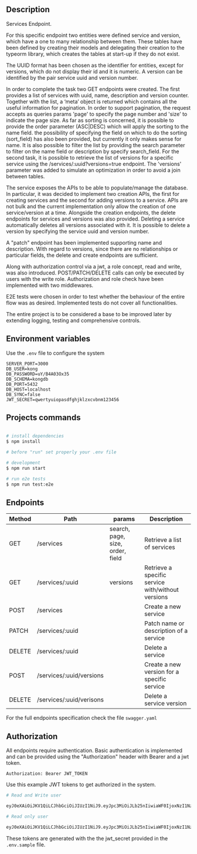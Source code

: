 ## Description

Services Endpoint.

For this specific endpoint two entities were defined service and version, which have a one to many relationship between them. These tables have been defined by creating their models and delegating their creation to the typeorm library, which creates the tables at start-up if they do not exist.

The UUID format has been chosen as the identifier for entities, except for versions, which do not display their id and it is numeric. A version can be identified by the pair service uuid and version number.

In order to complete the task two GET endpoints were created. The first provides a list of services with uuid, name, description and version counter. Together with the list, a ‘meta’ object is returned which contains all the useful information for pagination. In order to support pagination, the request accepts as queries params 'page' to specify the page number and 'size' to indicate the page size. As far as sorting is concerned, it is possible to provide the order parameter (ASC|DESC) which will apply the sorting to the name field. the possibility of specifying the field on which to do the sorting (sort_field) has also been provided, but currently it only makes sense for name. It is also possible to filter the list by providing the search parameter to filter on the name field or description by specify search_field. For the second task, it is possible to retrieve the list of versions for a specific service using the /services/:uuid?versions=true endpoint. The 'versions' parameter was added to simulate an optimization  in order to avoid a join between tables.

The service exposes the APIs to be able to populate/manage the database. In particular, it was decided to implement two creation APIs, the first for creating services and the second for adding versions to a service. APIs are not bulk and the current implementation only allow the creation of one service/version at a time.
Alongside the creation endpoints, the delete endpoints for services and versions was also provided. Deleting a service automatically deletes all versions associated with it. It is possible to delete a version by specifying the service uuid and version number.

A "patch" endpoint has been implemented supporting name and description. With regard to versions, since there are no relationships or particular fields, the delete and create endpoints are sufficient.

Along with authorization control via a jwt, a role concept, read and write, was also introduced. POST/PATCH/DELETE calls can only be executed by users with the write role. Authorization and role check have been implemented with two middlewares.

E2E tests were chosen in order to test whether the behaviour of the entire flow was as desired. Implemented tests do not cover all functionalities.

The entire project is to be considered a base to be improved later by extending logging, testing and comprehensive controls.

## Environment variables

Use the `.env` file to configure the system

```
SERVER_PORT=3000
DB_USER=kong
DB_PASSWORD=uY/B4A03Ox35
DB_SCHEMA=kongdb
DB_PORT=5432
DB_HOST=localhost
DB_SYNC=false
JWT_SECRET=qwertyuiopasdfghjklzxcvbnm123456

```

## Projects commands

```bash

# install dependencies
$ npm install

# before "run" set properly your .env file

# development
$ npm run start

# run e2e tests
$ npm run test:e2e
```

## Endpoints

| **Method** | **Path** | **params** | **Description** |
|--------------|--------------|--------------|--------------|
| GET | /services | search, page, size, order, field | Retrieve a list of services  |
| GET | /services/:uuid  | versions | Retrieve a specific service with/without versions  |
| POST | /services  | | Create a new service  |
| PATCH | /services/:uuid  | | Patch name or description of a service  |
| DELETE | /services/:uuid | | Delete a service  |
| POST | /services/:uuid/versions | | Create a new version for a specific service  |
| DELETE | /services/:uuid/verisons | | Delete a service version  |

For the full endpoints specification check the file `swagger.yaml`

## Authorization

All endpoints require authentication. Basic authentication is implemented and can be provided using the "Authorization" header with Bearer and a jwt token.

`Authorization: Bearer JWT_TOKEN`

Use this example JWT tokens to get authorized in the system.

```bash
# Read and Write user

eyJ0eXAiOiJKV1QiLCJhbGciOiJIUzI1NiJ9.eyJpc3MiOiJLb25nIiwiaWF0IjoxNzI1NzgzNzA3LCJleHAiOjE3NTczMTk3MDcsImF1ZCI6IiIsInN1YiI6ImJhNWUxMzA4LWRkN2MtNGIxMS1hNGFiLWIyMzA1ZjNiNTEwMyIsImdpdmVubmFtZSI6IkpvaG4iLCJzdXJuYW1lIjoiRG9lIiwiZW1haWwiOiJqZG9lQGtvbmcuY29tIiwicm9sZXMiOlsicmVhZCIsIndyaXRlIl0sIm9yZ2FuaXphdGlvbl91dWlkIjoiN2M2NzFmM2ItM2IxZC00OWI0LWI4N2ItNjZiZDhlMmRlYjRlIn0.wPV70J-kkA4-a189xoNuIjU5HxtiMs5DEpBZMCGWiyA

# Read only user

eyJ0eXAiOiJKV1QiLCJhbGciOiJIUzI1NiJ9.eyJpc3MiOiJLb25nIiwiaWF0IjoxNzI1NzgzNzA3LCJleHAiOjE3NTczMTk3MDcsImF1ZCI6IiIsInN1YiI6ImJhNWUxMzA4LWRkN2MtNGIxMS1hNGFiLWIyMzA1ZjNiNTEwMyIsImdpdmVubmFtZSI6IkpvaG4iLCJzdXJuYW1lIjoiRG9lIiwiZW1haWwiOiJqZG9lQGtvbmcuY29tIiwicm9sZXMiOiJyZWFkIiwib3JnYW5pemF0aW9uX3V1aWQiOiI3YzY3MWYzYi0zYjFkLTQ5YjQtYjg3Yi02NmJkOGUyZGViNGUifQ.QQ4EGvFPUijOxO-osJw-OdoWYPBEBTrHJJ0Sk9nDXxc
```

These tokens are generated with the the jwt_secret provided in the `.env.sample` file.